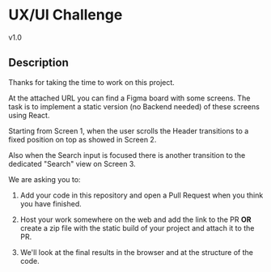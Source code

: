 # UX/UI Challenge

v1.0

## Description

Thanks for taking the time to work on this project.

At the attached URL you can find a Figma board with some screens. The task is to implement a static version (no Backend needed) of these screens using React.

Starting from Screen 1, when the user scrolls the Header transitions to a fixed position on top as showed in Screen 2.

Also when the Search input is focused there is another transition to the dedicated "Search" view on Screen 3.

We are asking you to:

1. Add your code in this repository and open a Pull Request when you think you have finished.

2. Host your work somewhere on the web and add the link to the PR **OR** create a zip file with the static build of your project and attach it to the PR.

3. We'll look at the final results in the browser and at the structure of the code.
